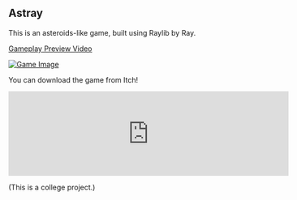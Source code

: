## Astray

This is an asteroids-like game, built using Raylib by Ray.

[Gameplay Preview Video](https://www.youtube.com/watch?v=B59VnyCnYKw)

[![Game Image](https://img.itch.zone/aW1hZ2UvMTcyMDkxMC8xMDI2MTM1OS5wbmc=/original/qxS5P4.png)](https://www.youtube.com/watch?v=B59VnyCnYKw)

You can download the game from Itch!

<iframe frameborder="0" src="https://itch.io/embed/1720910" width="552" height="167"><a href="https://mauvemau.itch.io/asteroids">Astray by Mauvemau</a></iframe>

(This is a college project.)